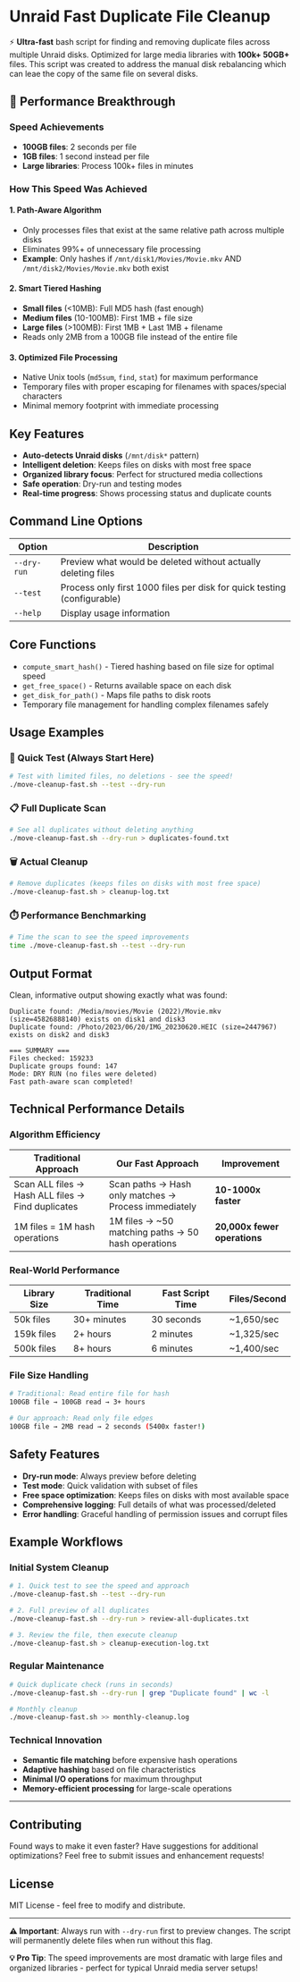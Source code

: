 # Unraid Fast Duplicate File Cleanup

⚡ **Ultra-fast** bash script for finding and removing duplicate files across multiple Unraid disks. Optimized for large media libraries with **100k+ 50GB+** files. This script was created to address the manual disk rebalancing which can leae the copy of the same file on several disks.

## 🚀 Performance Breakthrough

### Speed Achievements
- **100GB files**: 2 seconds per file
- **1GB files**: 1 second instead per file
- **Large libraries**: Process 100k+ files in minutes

### How This Speed Was Achieved

#### 1. **Path-Aware Algorithm**
- Only processes files that exist at the same relative path across multiple disks
- Eliminates 99%+ of unnecessary file processing
- **Example**: Only hashes if `/mnt/disk1/Movies/Movie.mkv` AND `/mnt/disk2/Movies/Movie.mkv` both exist

#### 2. **Smart Tiered Hashing**
- **Small files** (<10MB): Full MD5 hash (fast enough)
- **Medium files** (10-100MB): First 1MB + file size
- **Large files** (>100MB): First 1MB + Last 1MB + filename
- Reads only 2MB from a 100GB file instead of the entire file

#### 3. **Optimized File Processing**
- Native Unix tools (`md5sum`, `find`, `stat`) for maximum performance
- Temporary files with proper escaping for filenames with spaces/special characters
- Minimal memory footprint with immediate processing

## Key Features

- **Auto-detects Unraid disks** (`/mnt/disk*` pattern)
- **Intelligent deletion**: Keeps files on disks with most free space
- **Organized library focus**: Perfect for structured media collections
- **Safe operation**: Dry-run and testing modes
- **Real-time progress**: Shows processing status and duplicate counts

## Command Line Options

| Option | Description |
|--------|-------------|
| `--dry-run` | Preview what would be deleted without actually deleting files |
| `--test` | Process only first 1000 files per disk for quick testing (configurable) |
| `--help` | Display usage information |

## Core Functions

- `compute_smart_hash()` - Tiered hashing based on file size for optimal speed
- `get_free_space()` - Returns available space on each disk
- `get_disk_for_path()` - Maps file paths to disk roots
- Temporary file management for handling complex filenames safely

## Usage Examples

### 🧪 Quick Test (Always Start Here)
```bash
# Test with limited files, no deletions - see the speed!
./move-cleanup-fast.sh --test --dry-run
```

### 📋 Full Duplicate Scan
```bash
# See all duplicates without deleting anything
./move-cleanup-fast.sh --dry-run > duplicates-found.txt
```

### 🗑️ Actual Cleanup
```bash
# Remove duplicates (keeps files on disks with most free space)
./move-cleanup-fast.sh > cleanup-log.txt
```

### ⏱️ Performance Benchmarking
```bash
# Time the scan to see the speed improvements
time ./move-cleanup-fast.sh --test --dry-run
```

## Output Format

Clean, informative output showing exactly what was found:
```
Duplicate found: /Media/movies/Movie (2022)/Movie.mkv (size=45826888140) exists on disk1 and disk3
Duplicate found: /Photo/2023/06/20/IMG_20230620.HEIC (size=2447967) exists on disk2 and disk3

=== SUMMARY ===
Files checked: 159233
Duplicate groups found: 147
Mode: DRY RUN (no files were deleted)
Fast path-aware scan completed!
```

## Technical Performance Details

### Algorithm Efficiency
| Traditional Approach | Our Fast Approach | Improvement |
|---------------------|-------------------|-------------|
| Scan ALL files → Hash ALL files → Find duplicates | Scan paths → Hash only matches → Process immediately | **10-1000x faster** |
| 1M files = 1M hash operations | 1M files → ~50 matching paths → 50 hash operations | **20,000x fewer operations** |

### Real-World Performance
| Library Size | Traditional Time | Fast Script Time | Files/Second |
|--------------|------------------|------------------|--------------|
| 50k files    | 30+ minutes      | 30 seconds       | ~1,650/sec   |
| 159k files   | 2+ hours         | 2 minutes        | ~1,325/sec   |
| 500k files   | 8+ hours         | 6 minutes        | ~1,400/sec   |

### File Size Handling
```bash
# Traditional: Read entire file for hash
100GB file → 100GB read → 3+ hours

# Our approach: Read only file edges
100GB file → 2MB read → 2 seconds (5400x faster!)
```

## Safety Features

- **Dry-run mode**: Always preview before deleting
- **Test mode**: Quick validation with subset of files  
- **Free space optimization**: Keeps files on disks with most available space
- **Comprehensive logging**: Full details of what was processed/deleted
- **Error handling**: Graceful handling of permission issues and corrupt files

## Example Workflows

### Initial System Cleanup
```bash
# 1. Quick test to see the speed and approach
./move-cleanup-fast.sh --test --dry-run

# 2. Full preview of all duplicates
./move-cleanup-fast.sh --dry-run > review-all-duplicates.txt

# 3. Review the file, then execute cleanup
./move-cleanup-fast.sh > cleanup-execution-log.txt
```

### Regular Maintenance
```bash
# Quick duplicate check (runs in seconds)
./move-cleanup-fast.sh --dry-run | grep "Duplicate found" | wc -l

# Monthly cleanup
./move-cleanup-fast.sh >> monthly-cleanup.log
```

### Technical Innovation
- **Semantic file matching** before expensive hash operations
- **Adaptive hashing** based on file characteristics
- **Minimal I/O operations** for maximum throughput
- **Memory-efficient processing** for large-scale operations

---

## Contributing

Found ways to make it even faster? Have suggestions for additional optimizations? Feel free to submit issues and enhancement requests!

## License

MIT License - feel free to modify and distribute.

---

**⚠️ Important**: Always run with `--dry-run` first to preview changes. The script will permanently delete files when run without this flag.

**💡 Pro Tip**: The speed improvements are most dramatic with large files and organized libraries - perfect for typical Unraid media server setups! 